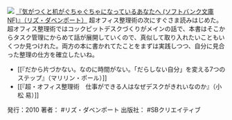 
[![](https://images-fe.ssl-images-amazon.com/images/I/418IcR-twEL._SL160_.jpg)](http://www.amazon.co.jp/exec/obidos/ASIN/4797358386/choiyaki81-22/ref=nosim)
[『気がつくと机がぐちゃぐちゃになっているあなたへ (ソフトバンク文庫NF)』（リズ・ダベンポート）](http://www.amazon.co.jp/exec/obidos/ASIN/4797358386/choiyaki81-22/ref=nosim)
超オフィス整理術の次にすぐさま読みはじめた。超オフィス整理術ではコックピットデスクづくりがメインの話で、本書はそこからタスク管理にからめて話が展開していくので、真似して取り入れたいこともいくつか見つけれた。両方の本に書かれてたことをまずは実践しつつ、自分に見合った整理の仕方を確立したいね。

- [[『だから片づかない。なのに時間がない。「だらしない自分」を変える7つのステップ』（マリリン・ポール）]]
- [[『超・オフィス整理術　仕事ができる人はなぜデスクがきれいなのか』（小松 易）]]

発行：2010
著者： #リズ・ダベンポート 
出版社： #SBクリエイティブ